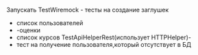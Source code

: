 Запускать
TestWiremock - тесты на создание заглушек
- список пользователей
- -оценки
- список курсов
TestApiHelperRest(использует HTTPHelper)- 
- тест на получение пользователя,который отсутствует в БД